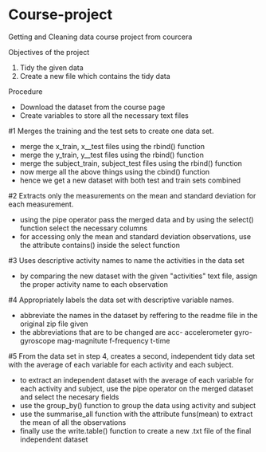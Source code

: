 # Course-project
Getting and Cleaning data course project from courcera

Objectives of the project
1. Tidy the given data
2. Create a new file which contains the tidy data

Procedure
- Download the dataset from the course page
- Create variables to store all the necessary text files

#1 Merges the training and the test sets to create one data set.
- merge the x_train, x__test files using the rbind() function
- merge the y_train, y__test files using the rbind() function
- merge the subject_train, subject_test files using the rbind() function
- now merge all the above things using the cbind() function
- hence we get a new dataset with both test and train sets combined

#2 Extracts only the measurements on the mean and standard deviation for each measurement.
- using the pipe operator pass the merged data and by using the select() function select the necessary columns
- for accessing only the mean and standard deviation observations, use the attribute contains() inside the select function

#3 Uses descriptive activity names to name the activities in the data set
- by comparing the new dataset with the given "activities" text file, assign the proper activity name to each observation

#4 Appropriately labels the data set with descriptive variable names.
- abbreviate the names in the dataset by reffering to the readme file in the original zip file given
- the abbreviations that are to be changed are
  acc- accelerometer
  gyro-gyroscope
  mag-magnitute
  f-frequency
  t-time
 
 #5 From the data set in step 4, creates a second, independent tidy data set with the average of each variable for each activity and each subject.
 
- to extract an independent dataset with the average of each variable for each activity and subject, use the pipe operator on the merged dataset and select the necesary fields
- use the group_by() function to group the data using activity and subject
- use the summarise_all function with the attribute funs(mean) to extract the mean of all the observations
- finally use the write.table() function to create  a new .txt file of the final independent dataset
